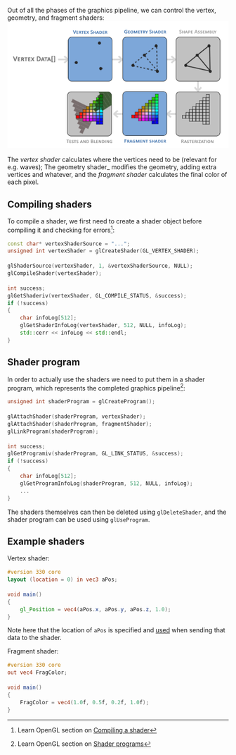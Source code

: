 Out of all the phases of the graphics pipeline, we can control the vertex, geometry, and fragment shaders:
![graphics pipeline](assets/graphics%20pipeline.png)

The _vertex shader_ calculates where the vertices need to be (relevant for e.g. waves); The geometry shader_ modifies the geometry, adding extra vertices and whatever, and the _fragment shader_ calculates the final color of each pixel.

## Compiling shaders
To compile a shader, we first need to create a shader object before compiling it and checking for errors[^compile]:

```cpp
const char* vertexShaderSource = "...";
unsigned int vertexShader = glCreateShader(GL_VERTEX_SHADER);

glShaderSource(vertexShader, 1, &vertexShaderSource, NULL);
glCompileShader(vertexShader);

int success; 
glGetShaderiv(vertexShader, GL_COMPILE_STATUS, &success);
if (!success) 
{ 
	char infoLog[512];
	glGetShaderInfoLog(vertexShader, 512, NULL, infoLog); 
	std::cerr << infoLog << std::endl; 
}
```

## Shader program
In order to actually use the shaders we need to put them in a shader program, which represents the completed graphics pipeline[^program]:

```cpp
unsigned int shaderProgram = glCreateProgram();

glAttachShader(shaderProgram, vertexShader); 
glAttachShader(shaderProgram, fragmentShader); 
glLinkProgram(shaderProgram);

int success;
glGetProgramiv(shaderProgram, GL_LINK_STATUS, &success); 
if (!success) 
{ 
	char infoLog[512];
	glGetProgramInfoLog(shaderProgram, 512, NULL, infoLog); 
	... 
}
```

The shaders themselves can then be deleted using `glDeleteShader`, and the shader program can be used using `glUseProgram`.
## Example shaders
Vertex shader:
```glsl
#version 330 core 
layout (location = 0) in vec3 aPos; 

void main() 
{ 
	gl_Position = vec4(aPos.x, aPos.y, aPos.z, 1.0); 
}
```
Note here that the location of `aPos` is specified and [used](Vertices.md#Vertex%20Attributes) when sending that data to the shader.

Fragment shader:
```glsl
#version 330 core 
out vec4 FragColor; 

void main() 
{ 
	FragColor = vec4(1.0f, 0.5f, 0.2f, 1.0f); 
}
```

[^compile]: Learn OpenGL section on [Compiling a shader](https://learnopengl.com/Getting-started/Hello-Triangle#:~:text=OpenGL%27s%20visible%20region.-,Compiling%20a%20shader,-We%20take%20the)
[^program]: Learn OpenGL section on [Shader programs](https://learnopengl.com/Getting-started/Hello-Triangle#:~:text=here%20as%20well!-,Shader%20program,-A%20shader%20program)